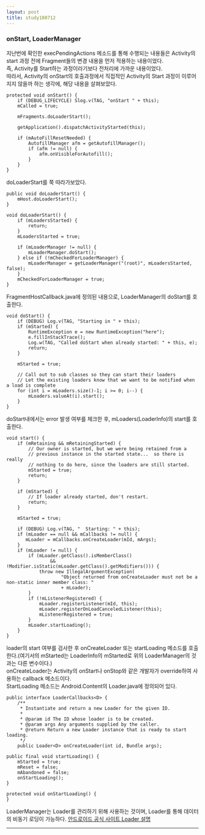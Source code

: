 ```yaml
---
layout: post
title: study180712
---
```

<h3> onStart, LoaderManager </h3>

지난번에 확인한 execPendingActions 메소드를 통해 수행되는 내용들은 Activity의 start 과정 전에 Fragment들의 변경 내용을 먼저 적용하는 내용이었다. 
<br />즉, Activity를 Start하는 과정이라기보다 전처리에 가까운 내용이었다.
<br />따라서, Activity의 onStart의 호출과정에서 직접적인 Activity의 Start 과정이 이루어지지 않을까 하는 생각에, 해당 내용을 살펴보았다.

~~~
protected void onStart() {
    if (DEBUG_LIFECYCLE) Slog.v(TAG, "onStart " + this);
    mCalled = true;

    mFragments.doLoaderStart();

    getApplication().dispatchActivityStarted(this);

    if (mAutoFillResetNeeded) {
        AutofillManager afm = getAutofillManager();
        if (afm != null) {
            afm.onVisibleForAutofill();
        }
    }
}
~~~

doLoaderStart를 쭉 따라가보았다.

~~~
public void doLoaderStart() {
    mHost.doLoaderStart();
}
~~~

~~~
void doLoaderStart() {
    if (mLoadersStarted) {
        return;
    }
    mLoadersStarted = true;

    if (mLoaderManager != null) {
        mLoaderManager.doStart();
    } else if (!mCheckedForLoaderManager) {
        mLoaderManager = getLoaderManager("(root)", mLoadersStarted, false);
    }
    mCheckedForLoaderManager = true;
}
~~~

FragmentHostCallback.java에 정의된 내용으로, LoaderManager의 doStart를 호출한다.

~~~
void doStart() {
    if (DEBUG) Log.v(TAG, "Starting in " + this);
    if (mStarted) {
        RuntimeException e = new RuntimeException("here");
        e.fillInStackTrace();
        Log.w(TAG, "Called doStart when already started: " + this, e);
        return;
    }

    mStarted = true;

    // Call out to sub classes so they can start their loaders
    // Let the existing loaders know that we want to be notified when a load is complete
    for (int i = mLoaders.size()-1; i >= 0; i--) {
        mLoaders.valueAt(i).start();
    }
}
~~~

doStart내에서는 error 발생 여부를 체크한 후, mLoaders(LoaderInfo)의 start를 호출한다.

~~~
void start() {
    if (mRetaining && mRetainingStarted) {
        // Our owner is started, but we were being retained from a
        // previous instance in the started state...  so there is really
        // nothing to do here, since the loaders are still started.
        mStarted = true;
        return;
    }

    if (mStarted) {
        // If loader already started, don't restart.
        return;
    }

    mStarted = true;

    if (DEBUG) Log.v(TAG, "  Starting: " + this);
    if (mLoader == null && mCallbacks != null) {
       mLoader = mCallbacks.onCreateLoader(mId, mArgs);
    }
    if (mLoader != null) {
        if (mLoader.getClass().isMemberClass()
                && !Modifier.isStatic(mLoader.getClass().getModifiers())) {
            throw new IllegalArgumentException(
                    "Object returned from onCreateLoader must not be a non-static inner member class: "
                    + mLoader);
        }
        if (!mListenerRegistered) {
            mLoader.registerListener(mId, this);
            mLoader.registerOnLoadCanceledListener(this);
            mListenerRegistered = true;
        }
        mLoader.startLoading();
    }
}
~~~

loader의 start 여부를 검사한 후 onCreateLoader 또는 startLoading 메소드를 호출한다.(여기서의 mStarted는 LoaderInfo의 mStarted로 위의 LoaderManager의 것과는 다른 변수이다.)
<br />onCreateLoader는 Activity의 onStart나 onStop와 같은 개발자가 override하여 사용하는 callback 메소드이다.
<br />StartLoading 메소드는 Android.Content의 Loader.java에 정의되어 있다.

~~~
public interface LoaderCallbacks<D> {
    /**
     * Instantiate and return a new Loader for the given ID.
     *
     * @param id The ID whose loader is to be created.
     * @param args Any arguments supplied by the caller.
     * @return Return a new Loader instance that is ready to start loading.
     */
    public Loader<D> onCreateLoader(int id, Bundle args);
~~~

~~~
public final void startLoading() {
    mStarted = true;
    mReset = false;
    mAbandoned = false;
    onStartLoading();
}

protected void onStartLoading() {
}
~~~

LoaderManager는 Loader를 관리하기 위해 사용하는 것이며, Loader를 통해 데이터의 비동기 로딩이 가능하다. [안드로이드 공식 사이트 Loader 설명](https://developer.android.com/guide/components/loaders?hl=ko)

* * *

